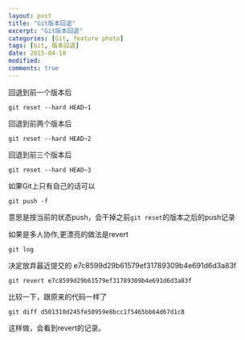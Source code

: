 ```yaml
---
layout: post
title: "Git版本回退"
excerpt: "Git版本回退"
categories: [Git, feature photo]
tags: [Git, 版本回退]
date: 2015-04-10 
modified: 
comments: true
---
```


回退到前一个版本后

`git reset --hard HEAD~1`

回退到前两个版本后

`git reset --hard HEAD~2`

回退到前三个版本后

`git reset --hard HEAD~3`


如果Git上只有自己的话可以

`git push -f`

意思是按当前的状态push，会干掉之前`git reset`的版本之后的push记录


如果是多人协作,更漂亮的做法是revert

`git log`

决定放弃最近提交的 e7c8599d29b61579ef31789309b4e691d6d3a83f

`git revert e7c8599d29b61579ef31789309b4e691d6d3a83f`

比较一下，跟原来的代码一样了

`git diff d501310d245fe50959e8bcc1f5465bb64d67d1c8`

这样做，会看到revert的记录。




